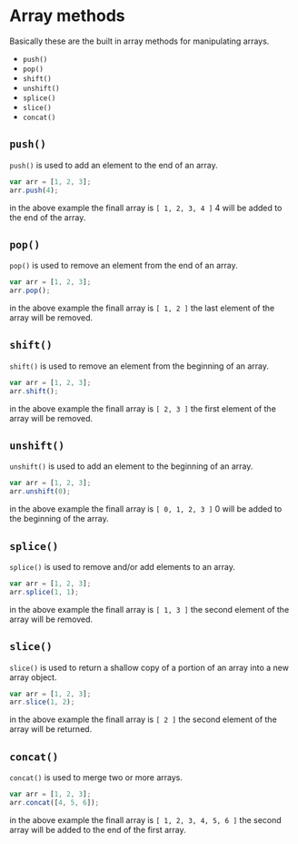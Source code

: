 # Array methods

Basically these are the built in array methods for manipulating arrays.

- `push()`
- `pop()`
- `shift()`
- `unshift()`
- `splice()`
- `slice()`
- `concat()`

## `push()`

`push()` is used to add an element to the end of an array.

```js
var arr = [1, 2, 3];
arr.push(4);
```

in the above example the finall array is `[ 1, 2, 3, 4 ]` 4 will be added to the end of the array.

## `pop()`

`pop()` is used to remove an element from the end of an array.

```js
var arr = [1, 2, 3];
arr.pop();
```

in the above example the finall array is `[ 1, 2 ]` the last element of the array will be removed.

## `shift()`

`shift()` is used to remove an element from the beginning of an array.

```js
var arr = [1, 2, 3];
arr.shift();
```

in the above example the finall array is `[ 2, 3 ]` the first element of the array will be removed.

## `unshift()`

`unshift()` is used to add an element to the beginning of an array.

```js
var arr = [1, 2, 3];
arr.unshift(0);
```

in the above example the finall array is `[ 0, 1, 2, 3 ]` 0 will be added to the beginning of the array.

## `splice()`

`splice()` is used to remove and/or add elements to an array.

```js
var arr = [1, 2, 3];
arr.splice(1, 1);
```

in the above example the finall array is `[ 1, 3 ]` the second element of the array will be removed.

## `slice()`

`slice()` is used to return a shallow copy of a portion of an array into a new array object.

```js
var arr = [1, 2, 3];
arr.slice(1, 2);
```

in the above example the finall array is `[ 2 ]` the second element of the array will be returned.

## `concat()`

`concat()` is used to merge two or more arrays.

```js
var arr = [1, 2, 3];
arr.concat([4, 5, 6]);
```

in the above example the finall array is `[ 1, 2, 3, 4, 5, 6 ]` the second array will be added to the end of the first array.
